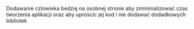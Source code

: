 <p>Dodawanie czlowieka bedzię na osobnej stronie aby zminimalizować czas tworzenia aplikacji oraz aby uproscic jej kod i nie dodawać dodadkowych bibliotek</p>